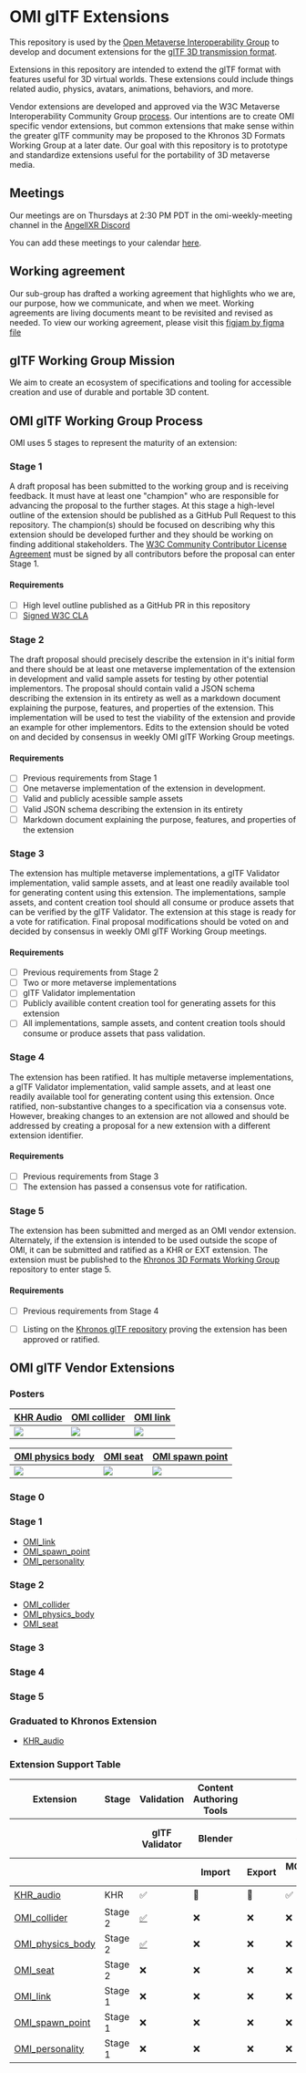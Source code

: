 # OMI glTF Extensions

This repository is used by the [Open Metaverse Interoperability Group](https://github.com/omigroup/OMI) to develop and document extensions for the [glTF 3D transmission format](https://github.com/KhronosGroup/glTF/blob/master/specification/2.0/README.md).

Extensions in this repository are intended to extend the glTF format with features useful for 3D virtual worlds. These extensions could include things related audio, physics, avatars, animations, behaviors, and more.

Vendor extensions are developed and approved via the W3C Metaverse Interoperability Community Group [process](https://github.com/omigroup/OMI/blob/main/PROCESS.md). Our intentions are to create OMI specific vendor extensions, but common extensions that make sense within the greater glTF community may be proposed to the Khronos 3D Formats Working Group at a later date. Our goal with this repository is to prototype and standardize extensions useful for the portability of 3D metaverse media.

## Meetings

Our meetings are on Thursdays at 2:30 PM PDT in the omi-weekly-meeting channel in the [AngellXR Discord](https://discord.gg/NJtT9grz5E)

You can add these meetings to your calendar [here](https://calendar.google.com/calendar/u/1?cid=Y18wZHB1Z2Y5ZjgzZXE0cWVrbWI2b21xYmptZ0Bncm91cC5jYWxlbmRhci5nb29nbGUuY29t).

## Working agreement 

Our sub-group has drafted a working agreement that highlights who we are, our purpose, how we communicate, and when we meet. Working agreements are living documents meant to be revisited and revised as needed. To view our working agreement, please visit this [figjam by figma file](https://www.figma.com/file/ns8eBTPfq330lZR3DfsOvD/OMI-gLTFgroup-WorkingAgreement?node-id=0%3A1)

## glTF Working Group Mission

We aim to create an ecosystem of specifications and tooling for accessible creation and use of durable and portable 3D content.

## OMI glTF Working Group Process

OMI uses 5 stages to represent the maturity of an extension:

### Stage 1

A draft proposal has been submitted to the working group and is receiving feedback. It must have at least one "champion" who are responsible for advancing the proposal to the further stages. At this stage a high-level outline of the extension should be published as a GitHub Pull Request to this repository. The champion(s) should be focused on describing why this extension should be developed further and they should be working on finding additional stakeholders. The [W3C Community Contributor License Agreement](https://www.w3.org/community/about/process/cla/) must be signed by all contributors before the proposal can enter Stage 1.

#### Requirements

- [ ] High level outline published as a GitHub PR in this repository
- [ ] [Signed W3C CLA](https://www.w3.org/community/about/process/cla/)

### Stage 2

The draft proposal should precisely describe the extension in it's initial form and there should be at least one metaverse implementation of the extension in development and valid sample assets for testing by other potential implementors. The proposal should contain valid a JSON schema describing the extension in its entirety as well as a markdown document explaining the purpose, features, and properties of the extension. This implementation will be used to test the viability of the extension and provide an example for other implementors. Edits to the extension should be voted on and decided by consensus in weekly OMI glTF Working Group meetings.

#### Requirements

- [ ] Previous requirements from Stage 1
- [ ] One metaverse implementation of the extension in development.
- [ ] Valid and publicly acessible sample assets
- [ ] Valid JSON schema describing the extension in its entirety
- [ ] Markdown document explaining the purpose, features, and properties of the extension

### Stage 3

The extension has multiple metaverse implementations, a glTF Validator implementation, valid sample assets, and at least one readily available tool for generating content using this extension. The implementations, sample assets, and content creation tool should all consume or produce assets that can be verified by the glTF Validator. The extension at this stage is ready for a vote for ratification. Final proposal modifications should be voted on and decided by consensus in weekly OMI glTF Working Group meetings.


#### Requirements

- [ ] Previous requirements from Stage 2
- [ ] Two or more metaverse implementations
- [ ] glTF Validator implementation
- [ ] Publicly availible content creation tool for generating assets for this extension
- [ ] All implementations, sample assets, and content creation tools should consume or produce assets that pass validation.

### Stage 4

The extension has been ratified. It has multiple metaverse implementations, a glTF Validator implementation, valid sample assets, and at least one readily available tool for generating content using this extension. Once ratified, non-substantive changes to a specification via a consensus vote. However, breaking changes to an extension are not allowed and should be addressed by creating a proposal for a new extension with a different extension identifier.

#### Requirements

- [ ] Previous requirements from Stage 3
- [ ] The extension has passed a consensus vote for ratification.

### Stage 5

The extension has been submitted and merged as an OMI vendor extension. Alternately, if the extension is intended to be used outside the scope of OMI, it can be submitted and ratified as a KHR or EXT extension. The extension must be published to the [Khronos 3D Formats Working Group](https://github.com/KhronosGroup/glTF) repository to enter stage 5.

#### Requirements

- [ ] Previous requirements from Stage 4
- [ ] Listing on the [Khronos glTF repository](https://github.com/KhronosGroup/glTF/tree/main/extensions) proving the extension has been approved or ratified.


## OMI glTF Vendor Extensions

### Posters

| [KHR Audio](https://github.com/madjin/gltf-extensions/tree/main/extensions/2.0/KHR_audio) | [OMI collider](https://github.com/madjin/gltf-extensions/tree/main/extensions/2.0/OMI_collider) | [OMI link](https://github.com/madjin/gltf-extensions/tree/main/extensions/2.0/OMI_link) |
| -------- | -------- | -------- |
| [![](https://raw.githubusercontent.com/madjin/gltf-extensions/main/extensions/2.0/KHR_audio/poster_KHR_audio.jpg)](https://raw.githubusercontent.com/madjin/gltf-extensions/main/extensions/2.0/KHR_audio/poster_KHR_audio.jpg) | [![](https://raw.githubusercontent.com/madjin/gltf-extensions/main/extensions/2.0/OMI_collider/poster_OMI_collider.jpg)](https://raw.githubusercontent.com/madjin/gltf-extensions/main/extensions/2.0/OMI_collider/poster_OMI_collider.jpg)  | [![](https://raw.githubusercontent.com/madjin/gltf-extensions/main/extensions/2.0/OMI_link/poster_OMI_link.jpg)](https://raw.githubusercontent.com/madjin/gltf-extensions/main/extensions/2.0/OMI_link/poster_OMI_link.jpg)  |

| [OMI physics body](https://github.com/madjin/gltf-extensions/tree/main/extensions/2.0/OMI_physics_body) | [OMI seat](https://github.com/madjin/gltf-extensions/tree/main/extensions/2.0/OMI_seat) | [OMI spawn point](https://github.com/madjin/gltf-extensions/tree/main/extensions/2.0/OMI_spawn_point) |
| -------- | -------- | -------- |
| [![](https://raw.githubusercontent.com/madjin/gltf-extensions/main/extensions/2.0/OMI_physics_body/poster_OMI_physics_body.jpg)](https://raw.githubusercontent.com/madjin/gltf-extensions/main/extensions/2.0/OMI_physics_body/poster_OMI_physics_body.jpg) | [![](https://raw.githubusercontent.com/madjin/gltf-extensions/main/extensions/2.0/OMI_seat/poster_OMI_seat.jpg) ](https://raw.githubusercontent.com/madjin/gltf-extensions/main/extensions/2.0/OMI_seat/poster_OMI_seat.jpg)  | [![](https://raw.githubusercontent.com/madjin/gltf-extensions/main/extensions/2.0/OMI_spawn_point/poster_OMI_spawn_point.jpg)](https://raw.githubusercontent.com/madjin/gltf-extensions/main/extensions/2.0/OMI_spawn_point/poster_OMI_spawn_point.jpg)    |



### Stage 0

### Stage 1
- [OMI_link](extensions/2.0/OMI_link)
- [OMI_spawn_point](extensions/2.0/OMI_spawn_point)
- [OMI_personality](extensions/2.0/OMI_personality)

### Stage 2
- [OMI_collider](extensions/2.0/OMI_collider/README.md)
- [OMI_physics_body](extensions/2.0/OMI_physics_body/README.md)
- [OMI_seat](extensions/2.0/OMI_seat/README.md)

### Stage 3

### Stage 4

### Stage 5

### Graduated to Khronos Extension
- [KHR_audio](https://github.com/KhronosGroup/glTF/pull/2137)

### Extension Support Table

<table>
  <thead>
    <tr>
      <th>Extension</th>
      <th>Stage</th>
      <th>Validation</th>
      <th>Content Authoring Tools</th>
      <th>&nbsp;</th>
      <th>&nbsp;</th>
      <th>Game / Rendering Engines</th>
      <th>&nbsp;</th>
      <th>&nbsp;</th>
      <th>&nbsp;</th>
      <th>&nbsp;</th>
      <th>&nbsp;</th>
      <th>&nbsp;</th>
      <th>&nbsp;</th>
      <th>&nbsp;</th>
      <th>&nbsp;</th>
      <th>Applications / Metaverse Clients</th>
    </tr>
    <tr>
      <th>&nbsp;</th>
      <th>&nbsp;</th>
      <th>glTF Validator</th>
      <th>Blender</th>
      <th>&nbsp;</th>
      <th>omi-gltf-transform</th>
      <th>Three.js</th>
      <th>&nbsp;</th>
      <th>Godot</th>
      <th>&nbsp;</th>
      <th>&nbsp;</th>
      <th>&nbsp;</th>
      <th>Unity</th>
      <th>&nbsp;</th>
      <th>&nbsp;</th>
      <th>&nbsp;</th>
      <th>Third Room</th>
      <th>Three Object Viewer </th>
    </tr>
    <tr>
      <th>&nbsp;</th>
      <th>&nbsp;</th>
      <th>&nbsp;</th>
      <th>Import</th>
      <th>Export</th>
      <th>MOZ_hubs_components -> OMI</th>
      <th>Loader</th>
      <th>Exporter</th>
      <th>Runtime Import</th>
      <th>Runtime Export</th>
      <th>Editor Import</th>
      <th>Editor Export</th>
      <th>Runtime Import</th>
      <th>Runtime Export</th>
      <th>Editor Import</th>
      <th>Editor Export</th>
      <th>&nbsp;</th>
    </tr>
  </thead>
  <tbody>
    <tr>
      <td>
        <a href="https://github.com/KhronosGroup/glTF/pull/2137">
          KHR_audio
        </a>
      </td>
      <td>KHR</td>
      <td>✅</td>
      <td>🚧</td>
      <td>🚧</td>
      <td>✅</td>
      <td>✅</td>
      <td>❌</td>
      <td>❓</td>
      <td>❓</td>
      <td>❓</td>
      <td>❓</td>
      <td>❓</td>
      <td>❓</td>
      <td>❓</td>
      <td>❓</td>
      <td>🚧</td>
      <td>✅</td>
    </tr>
    <tr>
      <td>
        <a href="https://github.com/omigroup/gltf-extensions/tree/main/extensions/2.0/OMI_collider">
          OMI_collider
        </a>
      </td>
      <td>Stage 2</td>
      <td><a href="https://github.com/KhronosGroup/glTF-Validator/pull/202">✅</a></td>
      <td>❌</td>
      <td>❌</td>
      <td>❌</td>
      <td>❌</td>
      <td>❌</td>
      <td><a href="https://github.com/godotengine/godot/pull/69266">✅</a></td>
      <td><a href="https://github.com/godotengine/godot/pull/69266">✅</a></td>
      <td><a href="https://github.com/godotengine/godot/pull/69266">✅</a></td>
      <td><a href="https://github.com/godotengine/godot/pull/69266">✅</a></td>
      <td>❌</td>
      <td>❌</td>
      <td>❌</td>
      <td>❌</td>
      <td><a href="https://github.com/matrix-org/thirdroom-unity-exporter/blob/main/Runtime/Scripts/OMI_collider/OMI_ColliderExtension.cs">🚧</a></td>
    </tr>
    <tr>
      <td>
        <a href="https://github.com/omigroup/gltf-extensions/tree/main/extensions/2.0/OMI_physics_body">
          OMI_physics_body
        </a>
      </td>
      <td>Stage 2</td>
      <td><a href="https://github.com/aaronfranke/glTF-Validator/tree/omi_physics_body">✅</a></td>
      <td>❌</td>
      <td>❌</td>
      <td>❌</td>
      <td>❌</td>
      <td>❌</td>
      <td><a href="https://github.com/godotengine/godot/pull/69266">✅</a></td>
      <td><a href="https://github.com/godotengine/godot/pull/69266">✅</a></td>
      <td><a href="https://github.com/godotengine/godot/pull/69266">✅</a></td>
      <td><a href="https://github.com/godotengine/godot/pull/69266">✅</a></td>
      <td>❌</td>
      <td>❌</td>
      <td>❌</td>
      <td>❌</td>
      <td>❌</td>
    </tr>
    <tr>
      <td>
        <a href="https://github.com/omigroup/gltf-extensions/tree/main/extensions/2.0/OMI_seat">
          OMI_seat
        </a>
      </td>
      <td>Stage 2</td>
      <td>❌</td>
      <td>❌</td>
      <td>❌</td>
      <td>❌</td>
      <td>❌</td>
      <td>❌</td>
      <td>🚧</td>
      <td>❌</td>
      <td>🚧</td>
      <td>❌</td>
      <td>❌</td>
      <td>❌</td>
      <td>❌</td>
      <td>❌</td>
      <td>❌</td>
    </tr>
    <tr>
      <td>
        <a href="https://github.com/omigroup/gltf-extensions/tree/main/extensions/2.0/OMI_link">
          OMI_link
        </a>
      </td>
      <td>Stage 1</td>
      <td>❌</td>
      <td>❌</td>
      <td>❌</td>
      <td>❌</td>
      <td>❌</td>
      <td>❌</td>
      <td>❌</td>
      <td>❌</td>
      <td>❌</td>
      <td>❌</td>
      <td>❌</td>
      <td>❌</td>
      <td>❌</td>
      <td>❌</td>
      <td>❌</td>
    </tr>
    <tr>
      <td>
        <a href="https://github.com/omigroup/gltf-extensions/tree/main/extensions/2.0/OMI_spawn_point">
          OMI_spawn_point
        </a>
      </td>
      <td>Stage 1</td>
      <td>❌</td>
      <td>❌</td>
      <td>❌</td>
      <td>❌</td>
      <td>❌</td>
      <td>❌</td>
      <td>❌</td>
      <td>❌</td>
      <td>❌</td>
      <td>❌</td>
      <td>❌</td>
      <td>❌</td>
      <td>❌</td>
      <td>❌</td>
      <td>❌</td>
    </tr>
    <tr>
      <td>
        <a href="https://github.com/omigroup/gltf-extensions/tree/main/extensions/2.0/OMI_personality">
          OMI_personality
        </a>
      </td>
      <td>Stage 1</td>
      <td>❌</td>
      <td>❌</td>
      <td>❌</td>
      <td>❌</td>
      <td>❌</td>
      <td>❌</td>
      <td>❌</td>
      <td>❌</td>
      <td>❌</td>
      <td>❌</td>
      <td>❌</td>
      <td>❌</td>
      <td>❌</td>
      <td>❌</td>
      <td>❌</td>
    </tr>
  </tbody>
</table>

